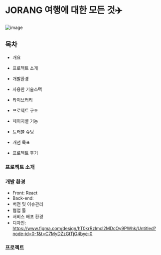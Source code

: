 # JORANG 여행에 대한 모든 것✈️
![image](https://github.com/encore-full-stack-5/JORANG-TRAVEL-FE/assets/163789257/c7c52a07-8fa6-48b6-a914-e28cd6c475d8)




## 목차 
* 개요

* 프로젝트 소개

* 개발환경

* 사용한 기술스택

* 라이브러리

* 프로젝트 구조

* 페이지별 기능

* 트러블 슈팅

* 개선 목표

* 프로젝트 후기


### 프로젝트 소개


### 개발 환경
* Front: React
* Back-end: 
* 버전 및 이슈관리
* 협업 툴
* 서비스 배포 환경
* 디자인: https://www.figma.com/design/hT0krRzlmcl2MDcOy9PWhk/Untitled?node-id=0-1&t=C7MyDZzGtTjG4bye-0


### 프로젝트 

###
